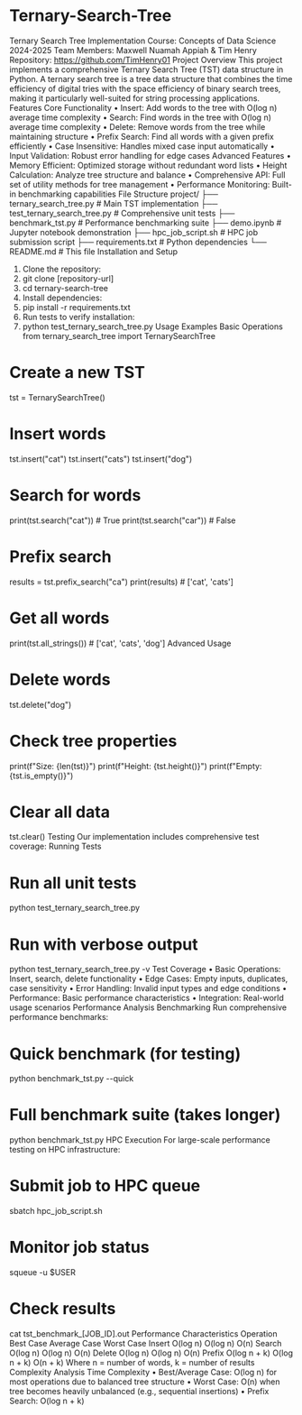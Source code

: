 # Ternary-Search-Tree
Ternary Search Tree Implementation
Course: Concepts of Data Science 2024-2025
Team Members: Maxwell Nuamah Appiah & Tim Henry
Repository: https://github.com/TimHenry01
Project Overview
This project implements a comprehensive Ternary Search Tree (TST) data structure in Python. A ternary search tree is a tree data structure that combines the time efficiency of digital tries with the space efficiency of binary search trees, making it particularly well-suited for string processing applications.
Features
Core Functionality
•	Insert: Add words to the tree with O(log n) average time complexity
•	Search: Find words in the tree with O(log n) average time complexity
•	Delete: Remove words from the tree while maintaining structure
•	Prefix Search: Find all words with a given prefix efficiently
•	Case Insensitive: Handles mixed case input automatically
•	Input Validation: Robust error handling for edge cases
Advanced Features
•	Memory Efficient: Optimized storage without redundant word lists
•	Height Calculation: Analyze tree structure and balance
•	Comprehensive API: Full set of utility methods for tree management
•	Performance Monitoring: Built-in benchmarking capabilities
File Structure
project/
├── ternary_search_tree.py          # Main TST implementation
├── test_ternary_search_tree.py     # Comprehensive unit tests
├── benchmark_tst.py                # Performance benchmarking suite
├── demo.ipynb                      # Jupyter notebook demonstration
├── hpc_job_script.sh              # HPC job submission script
├── requirements.txt               # Python dependencies
└── README.md                      # This file
Installation and Setup
1.	Clone the repository:
2.	git clone [repository-url]
3.	cd ternary-search-tree
4.	Install dependencies:
5.	pip install -r requirements.txt
6.	Run tests to verify installation:
7.	python test_ternary_search_tree.py
Usage Examples
Basic Operations
from ternary_search_tree import TernarySearchTree

# Create a new TST
tst = TernarySearchTree()

# Insert words
tst.insert("cat")
tst.insert("cats")
tst.insert("dog")

# Search for words
print(tst.search("cat"))    # True
print(tst.search("car"))    # False

# Prefix search
results = tst.prefix_search("ca")
print(results)  # ['cat', 'cats']

# Get all words
print(tst.all_strings())  # ['cat', 'cats', 'dog']
Advanced Usage
# Delete words
tst.delete("dog")

# Check tree properties
print(f"Size: {len(tst)}")
print(f"Height: {tst.height()}")
print(f"Empty: {tst.is_empty()}")

# Clear all data
tst.clear()
Testing
Our implementation includes comprehensive test coverage:
Running Tests
# Run all unit tests
python test_ternary_search_tree.py

# Run with verbose output
python test_ternary_search_tree.py -v
Test Coverage
•	Basic Operations: Insert, search, delete functionality
•	Edge Cases: Empty inputs, duplicates, case sensitivity
•	Error Handling: Invalid input types and edge conditions
•	Performance: Basic performance characteristics
•	Integration: Real-world usage scenarios
Performance Analysis
Benchmarking
Run comprehensive performance benchmarks:
# Quick benchmark (for testing)
python benchmark_tst.py --quick

# Full benchmark suite (takes longer)
python benchmark_tst.py
HPC Execution
For large-scale performance testing on HPC infrastructure:
# Submit job to HPC queue
sbatch hpc_job_script.sh

# Monitor job status
squeue -u $USER

# Check results
cat tst_benchmark_[JOB_ID].out
Performance Characteristics
Operation	Best Case	Average Case	Worst Case
Insert	O(log n)	O(log n)	O(n)
Search	O(log n)	O(log n)	O(n)
Delete	O(log n)	O(log n)	O(n)
Prefix	O(log n + k)	O(log n + k)	O(n + k)
Where n = number of words, k = number of results
Complexity Analysis
Time Complexity
•	Best/Average Case: O(log n) for most operations due to balanced tree structure
•	Worst Case: O(n) when tree becomes heavily unbalanced (e.g., sequential insertions)
•	Prefix Search: O(log n + k)
